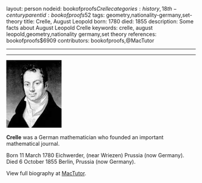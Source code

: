layout: person
nodeid: bookofproofs$Crelle
categories: history,18th-century
parentid: bookofproofs$52
tags: geometry,nationality-germany,set-theory
title: Crelle, August Leopold
born: 1780
died: 1855
description: Some facts about August Leopold Crelle
keywords: crelle, august leopold,geometry,nationality germany,set theory
references: bookofproofs$6909
contributors: bookofproofs,@MacTutor

---


---

![Crelle.jpg](https://github.com/bookofproofs/bookofproofs.github.io/blob/main/_sources/_assets/images/portraits/Crelle.jpg?raw=true)

**Crelle** was a German mathematician who founded an important mathematical journal.

Born 11 March 1780 Eichwerder, (near Wriezen) Prussia (now Germany). Died 6 October 1855 Berlin, Prussia (now Germany).


View full biography at [MacTutor](https://mathshistory.st-andrews.ac.uk/Biographies/Crelle/).